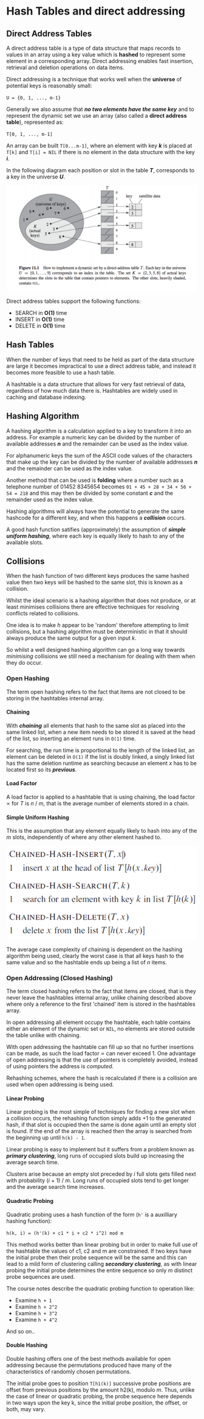 # Hash Tables and direct addressing

## Direct Address Tables

A direct address table is a type of data structure that maps records to values in an array using a key value which is **hashed** to represent some element in a corresponding array. Direct addressing enables fast insertion, retrieval and deletion operations on data items.

Direct addressing is a technique that works well when the **universe** of potential keys is reasonably small:

`U = {0, 1, ..., m-1}`

Generally we also assume that ***no two elements have the same key*** and to represent the dynamic set we use an array (also called a **direct address table**), represented as:

`T[0, 1, ..., m-1]`

An array can be built `T[0...m-1]`, where an element with key ***k*** is placed at `T[k]` and `T[i] = NIL` if there is no element in the data structure with the key ***i***.

In the following diagram each position or slot in the table ***T***, corresponds to a key in the universe ***U***.

<p align="left">
  <img src="images/direct_address_table.PNG">
</p>

Direct address tables support the following functions:

* SEARCH in **O(1)** time
* INSERT  in **O(1)** time
* DELETE in **O(1)** time

## Hash Tables

When the number of keys that need to be held as part of the data structure are large it becomes impractical to use a direct address table, and instead it becomes more feasible to use a hash table.

A hashtable is a data structure that allows for very fast retrieval of data, regardless of how much data there is. Hashtables are widely used in caching and database indexing.

## Hashing Algorithm

A hashing algorithm is a calculation applied to a key to transform it into an address. For example a numeric key can be divided by the number of available addresses ***n*** and the remainder can be used as the index value.

For alphanumeric keys the sum of the ASCII code values of the characters that make up the key can be divided by the number of available addresses ***n*** and the remainder can be used as the index value.

Another method that can be used is **folding** where a number such as a telephone number of 01452 8345654 becomes `01 + 45 + 28 + 34 + 56 + 54 = 218` and this may then be divided by some constant ***c*** and the remainder used as the index value.

Hashing algorithms will always have the potential to generate the same hashcode for a different key, and when this happens a ***collision*** occurs.

A good hash function satifies (approximately) the assumption of ***simple uniform hashing***, where each key is equally likely to hash to any of the available slots.

## Collisions

When the hash function of two different keys produces the same hashed value then two keys will be hashed to the same slot, this is known as a collision.

Whilst the ideal scenario is a hashing algorithm that does not produce, or at least minimises collisions there are effective techniques for resolving conflicts related to collisions.

One idea is to make *h* appear to be 'random' therefore attempting to limit collisions, but a hashing algorithm must be deterministic in that it should always produce the same output for a given input *k*.

So whilst a well designed hashing algorithm can go a long way towards *minimising* collisions we still need a mechanism for dealing with them when they do occur.

### Open Hashing

The term open hashing refers to the fact that items are not closed to be storing in the hashtables internal array.

#### Chaining

With ***chaining*** all elements that hash to the same slot as placed into the same linked list, when a new item needs to be stored it is saved at the head of the list, so inserting an element runs in `O(1)` time.

For searching, the run time is proportional to the length of the linked list, an element can be deleted in `O(1)` if the list is doubly linked, a singly linked list has the same deletion runtime as searching because an element *x* has to be located first so its ***previous***.

#### Load Factor

A load factor is applied to a hashtable that is using chaining, the load factor ∝ for *T* is *n* / *m*, that is the average number of elements stored in a chain.

#### Simple Uniform Hashing

This is the assumption that any element equally likely to hash into any of the *m* slots, independently of where any other element hashed to.

<p align="left">
  <img src="images/chaining_operations.PNG">
</p>

The average case complexity of chaining is dependent on the hashing algorithm being used, clearly the worst case is that all keys hash to the same value and so the hashtable ends up being a list of *n* items.

### Open Addressing (Closed Hashing)

The term closed hashing refers to the fact that items are closed, that is they never leave the hashtables internal array, unlike chaining described above where only a reference to the first 'chained' item is stored in the hashtables array.

In open addressing all element occupy the hashtable, each table contains either an element of the dynamic set or `NIL`, no elements are stored outside the table unlike with chaining.

With open addressing the hashtable can fill up so that no further insertions can be made, as such the load factor ∝ can never exceed 1. One advantage of open addressing is that the use of pointers is completely avoided, instead of using pointers the address is *computed*.

Rehashing schemes, where the hash is recalculated if there is a collision are used when open addressing is being used.

#### Linear Probing

Linear probing is the most simple of techniques for finding a new slot when a collision occurs, the rehashing function simply adds +1 to the generated hash, if that slot is occupied then the same is done again until an empty slot is found. If the end of the array is reached then the array is searched from the beginning up until `h(k) - 1`.

Linear probing is easy to implement but it suffers from a problem known as ***primary clustering***, long runs of occupied slots build up increasing the average search time.

Clusters arise because an empty slot preceded by *i* full slots gets filled next with probability (*i* + 1) / *m*. Long runs of occupied slots tend to get longer and the average search time increases.

#### Quadratic Probing

Quadratic probing uses a hash function of the form (`h'` is a auxilliary hashing function):

`h(k, i) = (h'(k) + c1 * i + c2 * i^2) mod m`

This method works better than linear probing but in order to make full use of the hashtable the values of c1, c2 and m are constrained. If two keys have the initial probe then their probe sequence will be the same and this can lead to a mild form of clustering calling ***secondary clustering***, as with linear probing the initial probe determines the entire sequence so only *m* distinct probe sequences are used.

The course notes describe the quadratic probing function to operation like:

* Examine `h + 1`
* Examine `h + 2^2`
* Examine `h + 3^2`
* Examine `h + 4^2`

And so on..

#### Double Hashing

Double hashing offers one of the best methods available for open addressing because the permutations produced have many of the characteristics of randomly
chosen permutations.

The initial probe goes to position `T[h1(k)]` successive probe positions are offset from previous positions by the amount h2(k), modulo *m*. Thus, unlike the case of linear or quadratic probing, the probe sequence here depends in two ways upon the key k, since the initial probe position, the offset, or both, may vary.